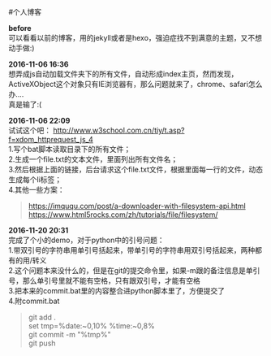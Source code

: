 ﻿#个人博客

**before**  
可以看看以前的博客，用的jekyll或者是hexo，强迫症找不到满意的主题，又不想动手做:)   

**2016-11-06 16:36**  
想弄成js自动加载文件夹下的所有文件，自动形成index主页，然而发现，ActiveXObject这个对象只有IE浏览器有，那么问题就来了，chrome、safari怎么办....  
真是输了:(


**2016-11-06 22:09**  
试试这个吧： http://www.w3school.com.cn/tiy/t.asp?f=xdom_httprequest_js_4   
1.写个bat脚本读取目录下的所有文件；  
2.生成一个file.txt的文本文件，里面列出所有文件名；  
3.然后根据上面的链接，后台请求这个file.txt文件，根据里面每一行的文件，动态生成每个li标签；  
4.其他一些方案：  
> https://imququ.com/post/a-downloader-with-filesystem-api.html
> https://www.html5rocks.com/zh/tutorials/file/filesystem/


**2016-11-20 20:31**   
完成了个小的demo，对于python中的引号问题：  
1.带双引号的字符串用单引号括起来，带单引号的字符串用双引号括起来，两种都有的用/转义  
2.这个问题本来没什么的，但是在git的提交命令里，如果-m跟的备注信息是单引号，那么单引号里就不能有空格，只有跟双引号，才能有空格  
3.把本来的commit.bat里的内容整合进python脚本里了，方便提交了  
4.附commit.bat  
> git add .  
> set tmp=%date:~0,10% %time:~0,8%  
> git commit -m "%tmp%"  
> git push  


